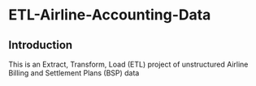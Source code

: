# ETL-Airline-Accounting-Data

## Introduction
This is an Extract, Transform, Load (ETL) project of unstructured Airline Billing and Settlement Plans (BSP) data 
